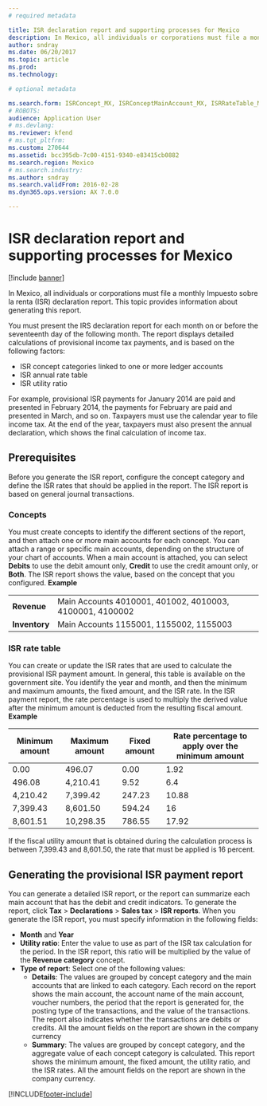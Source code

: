 ```yaml
---
# required metadata

title: ISR declaration report and supporting processes for Mexico
description: In Mexico, all individuals or corporations must file a monthly Impuesto sobre la renta (ISR) declaration report. This topic provides information about generating this report.
author: sndray
ms.date: 06/20/2017
ms.topic: article
ms.prod: 
ms.technology: 

# optional metadata

ms.search.form: ISRConcept_MX, ISRConceptMainAccount_MX, ISRRateTable_MX
# ROBOTS: 
audience: Application User
# ms.devlang: 
ms.reviewer: kfend
# ms.tgt_pltfrm: 
ms.custom: 270644
ms.assetid: bcc395db-7c00-4151-9340-e83415cb0882
ms.search.region: Mexico
# ms.search.industry: 
ms.author: sndray
ms.search.validFrom: 2016-02-28
ms.dyn365.ops.version: AX 7.0.0

---
```


# ISR declaration report and supporting processes for Mexico

[!include [banner](../includes/banner.md)]

In Mexico, all individuals or corporations must file a monthly Impuesto sobre la renta (ISR) declaration report. This topic provides information about generating this report.

You must present the IRS declaration report for each month on or before the seventeenth day of the following month. The report displays detailed calculations of provisional income tax payments, and is based on the following factors:

-   ISR concept categories linked to one or more ledger accounts
-   ISR annual rate table
-   ISR utility ratio

For example, provisional ISR payments for January 2014 are paid and presented in February 2014, the payments for February are paid and presented in March, and so on. Taxpayers must use the calendar year to file income tax. At the end of the year, taxpayers must also present the annual declaration, which shows the final calculation of income tax.

## Prerequisites
Before you generate the ISR report, configure the concept category and define the ISR rates that should be applied in the report. The ISR report is based on general journal transactions.

### Concepts

You must create concepts to identify the different sections of the report, and then attach one or more main accounts for each concept. You can attach a range or specific main accounts, depending on the structure of your chart of accounts. When a main account is attached, you can select **Debits** to use the debit amount only, **Credit** to use the credit amount only, or **Both**. The ISR report shows the value, based on the concept that you configured. **Example**

|               |                                                          |
|---------------|----------------------------------------------------------|
| **Revenue**   | Main Accounts 4010001, 401002, 4010003, 4100001, 4100002 |
| **Inventory** | Main Accounts 1155001, 1155002, 1155003                  |

### ISR rate table

You can create or update the ISR rates that are used to calculate the provisional ISR payment amount. In general, this table is available on the government site. You identify the year and month, and then the minimum and maximum amounts, the fixed amount, and the ISR rate. In the ISR payment report, the rate percentage is used to multiply the derived value after the minimum amount is deducted from the resulting fiscal amount. **Example**

| Minimum amount | Maximum amount | Fixed amount | Rate percentage to apply over the minimum amount |
|----------------|----------------|--------------|--------------------------------------------------|
| 0.00           | 496.07         | 0.00         | 1.92                                             |
| 496.08         | 4,210.41       | 9.52         | 6.4                                              |
| 4,210.42       | 7,399.42       | 247.23       | 10.88                                            |
| 7,399.43       | 8,601.50       | 594.24       | 16                                               |
| 8,601.51       | 10,298.35      | 786.55       | 17.92                                            |

If the fiscal utility amount that is obtained during the calculation process is between 7,399.43 and 8,601.50, the rate that must be applied is 16 percent.

## Generating the provisional ISR payment report
You can generate a detailed ISR report, or the report can summarize each main account that has the debit and credit indicators. To generate the report, click **Tax** &gt; **Declarations** &gt; **Sales tax** &gt; **ISR reports**. When you generate the ISR report, you must specify information in the following fields:

-   **Month** and **Year**
-   **Utility ratio**: Enter the value to use as part of the ISR tax calculation for the period. In the ISR report, this ratio will be multiplied by the value of the **Revenue category** concept.
-   **Type of report**: Select one of the following values:
    -   **Details**: The values are grouped by concept category and the main accounts that are linked to each category. Each record on the report shows the main account, the account name of the main account, voucher numbers, the period that the report is generated for, the posting type of the transactions, and the value of the transactions. The report also indicates whether the transactions are debits or credits. All the amount fields on the report are shown in the company currency
    -   **Summary**: The values are grouped by concept category, and the aggregate value of each concept category is calculated. This report shows the minimum amount, the fixed amount, the utility ratio, and the ISR rates. All the amount fields on the report are shown in the company currency.






[!INCLUDE[footer-include](../../includes/footer-banner.md)]